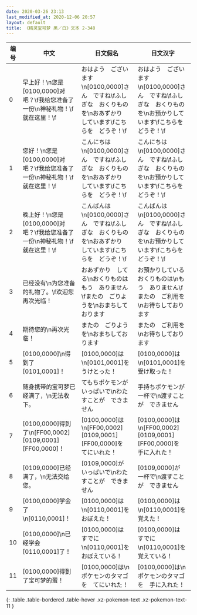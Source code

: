 ```yaml
---
date: 2020-03-26 23:13
last_modified_at: 2020-12-06 20:57
layout: default
title: 《精灵宝可梦 黑／白》文本 2-348
---
```

| 编号 | 中文 | 日文假名 | 日文汉字 |
| ---- | ---- | ---- | --- |
| 0 | 早上好！\n您是[0100,0000]对吧？\f我给您准备了一份\n神秘礼物！\f就在这里！\f | おはよう　ございます\n[0100,0000]さん　ですね\fふしぎな　おくりものを\nおあずかり　しています\fこちらを　どうぞ！\f | おはよう　ございます\n[0100,0000]さん　ですね\fふしぎな　おくりものを\nお預かりしています\fこちらを　どうぞ！\f |
| 1 | 您好！\n您是[0100,0000]对吧？\f我给您准备了一份\n神秘礼物！\f就在这里！\f | こんにちは\n[0100,0000]さん　ですね\fふしぎな　おくりものを\nおあずかり　しています\fこちらを　どうぞ！\f | こんにちは\n[0100,0000]さん　ですね\fふしぎな　おくりものを\nお預かりしています\fこちらを　どうぞ！\f |
| 2 | 晚上好！\n您是[0100,0000]对吧？\f我给您准备了一份\n神秘礼物！\f就在这里！\f | こんばんは\n[0100,0000]さん　ですね\fふしぎな　おくりものを\nおあずかり　しています\fこちらを　どうぞ！\f | こんばんは\n[0100,0000]さん　ですね\fふしぎな　おくりものを\nお預かりしています\fこちらを　どうぞ！\f |
| 3 | 已经没有\n为您准备的礼物了。\f欢迎您再次光临！ | おあずかり　してる\nおくりものは　もう　ありません\fまたの　ごりようを\nおまちして　おります | お預かりしている　おくりものは\nもう　ありません\fまたの　ご利用を\nお待ちしております |
| 4 | 期待您的\n再次光临！ | またの　ごりようを\nおまちしております | またの　ご利用を\nお待ちしております |
| 5 | [0100,0000]\n得到了[0101,0001]！ | [0100,0000]は\n[0101,0001]を　うけとった！ | [0100,0000]は\n[0101,0001]を　受け取った！ |
| 6 | 随身携带的宝可梦已经满了，\n无法收下。 | てもちポケモンが　いっぱいで\nわたすことが　できません | 手持ちポケモンが　一杯で\n渡すことが　できません |
| 7 | [0100,0000]得到了\n[FF00,0002][0109,0001][FF00,0000]！ | [0100,0000]は\n[FF00,0002][0109,0001][FF00,0000]を　てにいれた！ | [0100,0000]は\n[FF00,0002][0109,0001][FF00,0000]を　手に入れた！ |
| 8 | [0109,0000]已经满了，\n无法交给您。 | [0109,0000]が　いっぱいで\nわたすことが　できません | [0109,0000]が　一杯で\n渡すことが　できません |
| 9 | [0100,0000]学会了\n[0110,0001]！ | [0100,0000]は\n[0110,0001]を　おぼえた！ | [0100,0000]は\n[0110,0001]を　覚えた！ |
| 10 | [0100,0000]\n已经学会[0110,0001]了！ | [0100,0000]は　すでに\n[0110,0001]を　おぼえている！ | [0100,0000]は　すでに\n[0110,0001]を　覚えている！ |
| 11 | [0100,0000]得到了宝可梦的蛋！ | [0100,0000]は\nポケモンのタマゴを　てにいれた！ | [0100,0000]は\nポケモンのタマゴを　手に入れた！ |
{: .table .table-bordered .table-hover .xz-pokemon-text .xz-pokemon-text-11 }